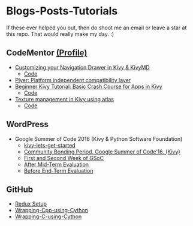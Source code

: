 # Blogs-Posts-Tutorials
If these ever helped you out, then do shoot me an email or leave a star at this repo. That would really make my day. :)

## CodeMentor [(Profile)](https://www.codementor.io/kiok46)

-  [Customizing your Navigation Drawer in Kivy & KivyMD](https://www.codementor.io/kiok46/customize-navigation-in-kivy-kivymd-python-q01gm3hid)
    - [Code](https://github.com/kiok46/Blogs-Posts-Tutorials/tree/master/Navigation-tutotial)
-  [Plyer: Platform independent compatibility layer](https://www.codementor.io/kiok46/plyer-platform-independent-compatibility-layer-6bz32colx)
-  [Beginner Kivy Tutorial: Basic Crash Course for Apps in Kivy](https://www.codementor.io/kiok46/beginner-kivy-tutorial-basic-crash-course-for-apps-in-kivy-y2ubiq0gz)
    - [Code](https://github.com/kiok46/Blogs-Posts-Tutorials/tree/master/Basic-App)
-  [Texture management in Kivy using atlas](https://www.codementor.io/kiok46/theming-in-kivy-0-yt8c94mbb)
    - [Code](https://github.com/kiok46/Blogs-Posts-Tutorials/tree/master/Texture-atlas)


## WordPress

-  Google Summer of Code 2016 (Kivy & Python Software Foundation)
    - [kivy-lets-get-started](https://kiok46blog.wordpress.com/2016/03/16/kivy-lets-get-started/)
    - [Community Bonding Period, Google Summer of Code’16. (Kivy)](https://kiok46blog.wordpress.com/2016/06/04/community-bonding-period-google-summer-of-code16-kivy/)
    - [First and Second Week of GSoC](https://kiok46blog.wordpress.com/2016/06/04/first-and-second-week-of-gsoc/)
    - [After Mid-Term Evaluation](https://kiok46blog.wordpress.com/2016/07/19/after-mid-term-evaluation/)
    - [Before End-Term Evaluation](https://kiok46blog.wordpress.com/2016/08/15/before-end-term-evaluation/)

## GitHub

-  [Redux Setup](https://gist.github.com/kiok46/724320960a3f4c6f81612d63bfa9b218)
-  [Wrapping-Cpp-using-Cython](https://github.com/kiok46/Wrapping-Cpp-using-Cython)
-  [Wrapping-C-using-Cython](https://github.com/kiok46/Wrapping-C-using-Cython)
